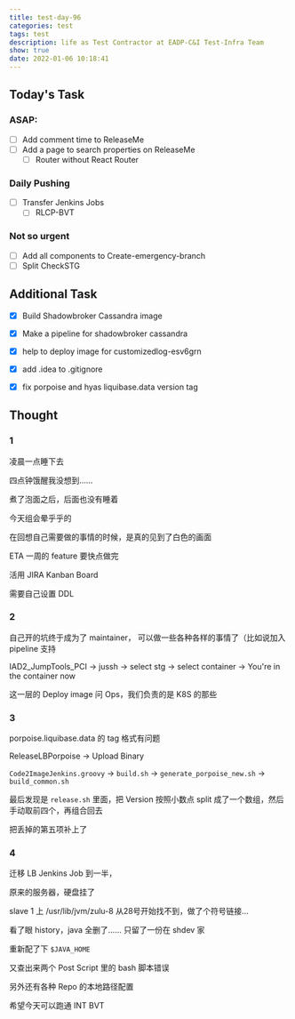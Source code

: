 ```yaml
---
title: test-day-96
categories: test
tags: test
description: life as Test Contractor at EADP-C&I Test-Infra Team
show: true
date: 2022-01-06 10:18:41
---
```

## Today's Task

### ASAP:
- [ ] Add comment time to ReleaseMe
- [ ] Add a page to search properties on ReleaseMe
    - [ ] Router without React Router
    
### Daily Pushing
- [ ] Transfer Jenkins Jobs
    - [ ] RLCP-BVT

### Not so urgent
- [ ] Add all components to Create-emergency-branch
- [ ] Split CheckSTG

## Additional Task 
- [x] Build Shadowbroker Cassandra image
- [x] Make a pipeline for shadowbroker cassandra
- [x] help to deploy image for customizedlog-esv6grn
- [x] add .idea to .gitignore
- [x] fix porpoise and hyas liquibase.data version tag


## Thought

### 1

凌晨一点睡下去

四点钟饿醒我没想到……

煮了泡面之后，后面也没有睡着

今天组会晕乎乎的

在回想自己需要做的事情的时候，是真的见到了白色的画面

ETA 一周的 feature 要快点做完

活用 JIRA Kanban Board

需要自己设置 DDL

### 2

自己开的坑终于成为了 maintainer， 可以做一些各种各样的事情了（比如说加入 pipeline 支持

IAD2_JumpTools_PCI -> jussh -> select stg -> select container -> You're in the container now

这一层的 Deploy image 问 Ops，我们负责的是 K8S 的那些

### 3

porpoise.liquibase.data 的 tag 格式有问题

ReleaseLBPorpoise -> Upload Binary

`Code2ImageJenkins.groovy` -> `build.sh` -> `generate_porpoise_new.sh` -> `build_common.sh`

最后发现是 `release.sh` 里面，把 Version 按照小数点 split 成了一个数组，然后手动取前四个，再组合回去

把丢掉的第五项补上了

### 4

迁移 LB Jenkins Job 到一半，

原来的服务器，硬盘挂了

slave 1 上 /usr/lib/jvm/zulu-8 从28号开始找不到，做了个符号链接…

看了眼 history，java 全删了…… 只留了一份在 shdev 家

重新配了下 `$JAVA_HOME`

又查出来两个 Post Script 里的 bash 脚本错误

另外还有各种 Repo 的本地路径配置

希望今天可以跑通 INT BVT